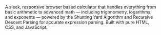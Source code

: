 A sleek, responsive browser based calculator that handles everything from basic arithmetic to advanced math — including trigonometry, logarithms, and exponents — powered by the Shunting Yard Algorithm and Recursive Descent Parsing for accurate expression parsing. Built with pure HTML, CSS, and JavaScript.

